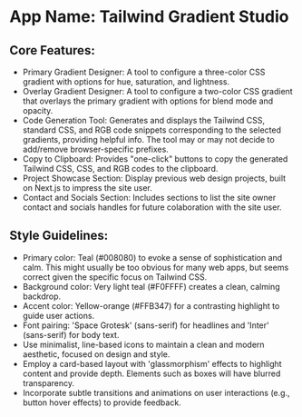 # **App Name**: Tailwind Gradient Studio

## Core Features:

- Primary Gradient Designer: A tool to configure a three-color CSS gradient with options for hue, saturation, and lightness.
- Overlay Gradient Designer: A tool to configure a two-color CSS gradient that overlays the primary gradient with options for blend mode and opacity.
- Code Generation Tool: Generates and displays the Tailwind CSS, standard CSS, and RGB code snippets corresponding to the selected gradients, providing helpful info. The tool may or may not decide to add/remove browser-specific prefixes.
- Copy to Clipboard: Provides "one-click" buttons to copy the generated Tailwind CSS, CSS, and RGB codes to the clipboard.
- Project Showcase Section: Display previous web design projects, built on Next.js to impress the site user.
- Contact and Socials Section: Includes sections to list the site owner contact and socials handles for future colaboration with the site user.

## Style Guidelines:

- Primary color: Teal (#008080) to evoke a sense of sophistication and calm. This might usually be too obvious for many web apps, but seems correct given the specific focus on Tailwind CSS.
- Background color: Very light teal (#F0FFFF) creates a clean, calming backdrop.
- Accent color: Yellow-orange (#FFB347) for a contrasting highlight to guide user actions.
- Font pairing: 'Space Grotesk' (sans-serif) for headlines and 'Inter' (sans-serif) for body text.
- Use minimalist, line-based icons to maintain a clean and modern aesthetic, focused on design and style.
- Employ a card-based layout with 'glassmorphism' effects to highlight content and provide depth. Elements such as boxes will have blurred transparency.
- Incorporate subtle transitions and animations on user interactions (e.g., button hover effects) to provide feedback.
